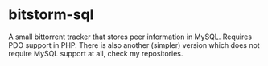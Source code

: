 # bitstorm-sql
A small bittorrent tracker that stores peer information in MySQL. Requires PDO support in PHP. There is also another (simpler) version which does not require MySQL support at all, check my repositories.
